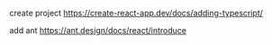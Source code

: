 
create project
    https://create-react-app.dev/docs/adding-typescript/

add ant
    https://ant.design/docs/react/introduce



